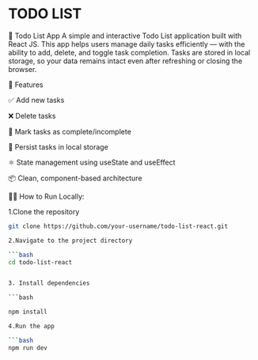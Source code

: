 # TODO LIST 
📝 Todo List App
A simple and interactive Todo List application built with React JS. This app helps users manage daily tasks efficiently — with the ability to add, delete, and toggle task completion. Tasks are stored in local storage, so your data remains intact even after refreshing or closing the browser.

🚀 Features

✅ Add new tasks

❌ Delete tasks

🔄 Mark tasks as complete/incomplete

💾 Persist tasks in local storage

⚛️ State management using useState and useEffect

📦 Clean, component-based architecture

🧑‍💻 How to Run Locally:

1.Clone the repository

```bash
git clone https://github.com/your-username/todo-list-react.git

2.Navigate to the project directory

```bash
cd todo-list-react


3. Install dependencies

```bash

npm install

4.Run the app

```bash
npm run dev
